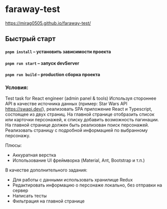 # faraway-test

https://mirag0505.github.io/faraway-test/

## Быстрый старт

#### `pnpm install` – установить зависимости проекта

#### `pnpm run start` – запуск devServer

#### `pnpm run build` – production сборка проекта


### Условия:
Test task for React engineer (admin panel & tools)
Используя стороннее API в качестве источника данных (пример: Star Wars API
https://swapi.dev/), реализовать SPA приложение React и Typescript, состоящее из двух страниц.
На главной странице отобразить список или карточки персонажей, к списку добавить
возможность пагинации. На главной странице должен быть реализован поиск персонажей.
Реализовать страницу с подробной информацией по выбранному персонажу.

Плюсы:
+ Аккуратная верстка
+ Использование UI фреймворка (Material, Ant, Bootstrap и т.п.)

В качестве дополнительного задания:
+ Для работы с данными использовать хранилище Redux
+ Редактировать информацию о персонаже локально, без отправки на сервер
+ Написать тесты
+ Фильтрация на главной странице
